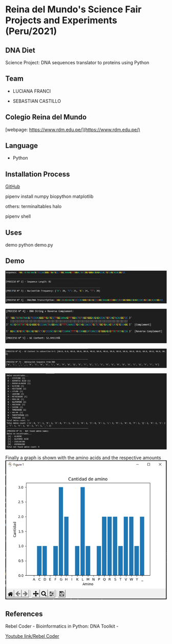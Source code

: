 
  

# Reina del Mundo's Science Fair Projects and Experiments (Peru/2021)

## DNA Diet

Science Project: DNA sequences translator to proteins using Python

  

## Team

  

- LUCIANA FRANCI 

- SEBASTIAN CASTILLO

  

## Colegio Reina del Mundo

  

[webpage: https://www.rdm.edu.pe/](https://www.rdm.edu.pe/)

  

## Language

  

- Python

  
  

## Installation Process

  

[GitHub](https://github.com/lucianafranci/dna-diet)

  

pipenv install numpy biopython matplotlib

others: terminaltables halo

pipenv shell
  

## Uses

demo python demo.py 

## Demo
![Image 1](https://github.com/lucianafranci/dna-diet/blob/main/images/demo-01.PNG)

![Image 2](https://github.com/lucianafranci/dna-diet/blob/main/images/demo-02.PNG)

![Image 3](https://github.com/lucianafranci/dna-diet/blob/main/images/demo-03.PNG)

![Image 4](https://github.com/lucianafranci/dna-diet/blob/main/images/demo-04.PNG)


Finally a graph is shown with the amino acids and the respective amounts
![Chart](https://github.com/lucianafranci/dna-diet/blob/main/images/demo-chat.PNG)

  

## References

Rebel Coder - Bioinformatics in Python: DNA Toolkit -

[Youtube link/Rebel Coder](https://www.youtube.com/c/rebelCoderBio/videos)